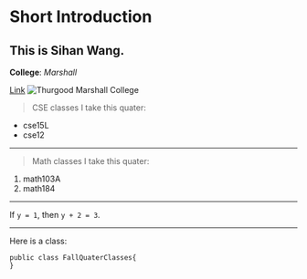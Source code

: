 # Short Introduction
## This is Sihan Wang.
**College**: *Marshall*

[Link](https://marshall.ucsd.edu/)
![Thurgood Marshall College](https://images.app.goo.gl/TApEKVRfZ9z66uBn6)

> CSE classes I take this quater:
* cse15L
* cse12

---

> Math classes I take this quater:
1. math103A
2. math184

---
If `y = 1`, then `y + 2 = 3`.

---
Here is a class:
```
public class FallQuaterClasses{
}
```
